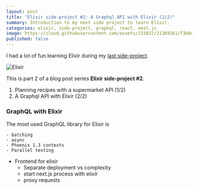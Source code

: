 ```yaml
---
layout: post
title: "Elixir side-project #2: A Graphql API with Elixir (2/2)"
summary: Introduction to my next side project to learn Elixir.
categories: elixir, side-project, graphql, react, next.js
image: https://cloud.githubusercontent.com/assets/133832/21369161/f3b8dae6-c705-11e6-8f9e-2195ebb85a95.png
published: false
---
```


I had a lot of fun learning Elixir during my [last side-project](/post/learning-elixir-first-side-project). 

![Elixir](https://user-images.githubusercontent.com/133832/30913555-ede256ac-a390-11e7-8f3a-b8e70b00e702.png)

This is part 2 of a blog post series **Elixir side-project #2**.
1. Planning recipes with a supermarket API (1/2)
2. A Graphql API with Elixir (2/2)

### GraphQL with Elixir 

The most used GraphQL library for Elixir is 

	- batching
	- async
	- Phoenix 1.3 contexts
	- Parallel testing


- Frontend for elixir 
	- Separate deployment vs complexity 
	- start next.js process with elixir
	- proxy requests 
